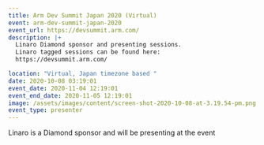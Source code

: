 ```yaml
---
title: Arm Dev Summit Japan 2020 (Virtual)
event: arm-dev-summit-japan-2020
event_url: https://devsummit.arm.com/
description: |+
  Linaro Diamond sponsor and presenting sessions.
  Linaro tagged sessions can be found here: 
  https://devsummit.arm.com/

location: "Virtual, Japan timezone based "
date: 2020-10-08 03:19:01
event_date: 2020-11-04 12:19:01
event_end_date: 2020-11-05 12:19:01
image: /assets/images/content/screen-shot-2020-10-08-at-3.19.54-pm.png
event_type: presenter
---
```

Linaro is a Diamond sponsor and will be presenting at the event